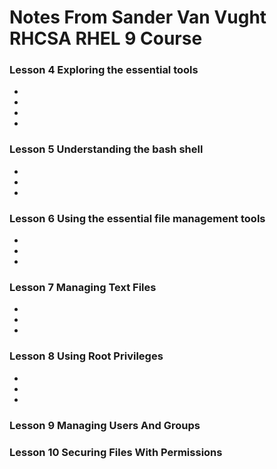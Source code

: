 # Notes From Sander Van Vught RHCSA RHEL 9 Course

### Lesson 4 Exploring the essential tools
 -
 -
 -
 -

### Lesson 5 Understanding the bash shell
-
-
-
### Lesson 6 Using the essential file management tools
-
-
-
### Lesson 7 Managing Text Files
-
-
-
### Lesson 8 Using Root Privileges 
-
-
-
### Lesson 9 Managing Users And Groups
### Lesson 10 Securing Files With Permissions

